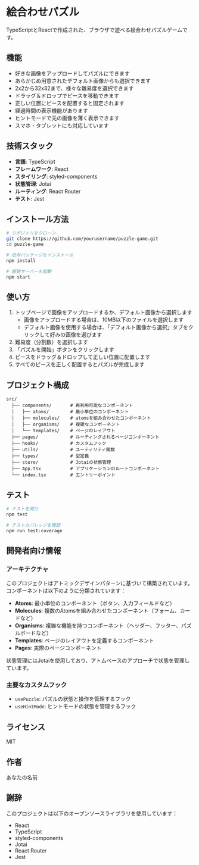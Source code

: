 # 絵合わせパズル

TypeScriptとReactで作成された、ブラウザで遊べる絵合わせパズルゲームです。

## 機能

- 好きな画像をアップロードしてパズルにできます
- あらかじめ用意されたデフォルト画像からも選択できます
- 2x2から32x32まで、様々な難易度を選択できます
- ドラッグ＆ドロップでピースを移動できます
- 正しい位置にピースを配置すると固定されます
- 経過時間の表示機能があります
- ヒントモードで元の画像を薄く表示できます
- スマホ・タブレットにも対応しています

## 技術スタック

- **言語**: TypeScript
- **フレームワーク**: React
- **スタイリング**: styled-components
- **状態管理**: Jotai
- **ルーティング**: React Router
- **テスト**: Jest

## インストール方法

```bash
# リポジトリをクローン
git clone https://github.com/yourusername/puzzle-game.git
cd puzzle-game

# 依存パッケージをインストール
npm install

# 開発サーバーを起動
npm start
```

## 使い方

1. トップページで画像をアップロードするか、デフォルト画像から選択します
   - 画像をアップロードする場合は、10MB以下のファイルを選択します
   - デフォルト画像を使用する場合は、「デフォルト画像から選択」タブをクリックして好みの画像を選びます
2. 難易度（分割数）を選択します
3. 「パズルを開始」ボタンをクリックします
4. ピースをドラッグ＆ドロップして正しい位置に配置します
5. すべてのピースを正しく配置するとパズルが完成します

## プロジェクト構成

``` text
src/
  ├── components/       # 再利用可能なコンポーネント
  │   ├── atoms/        # 最小単位のコンポーネント
  │   ├── molecules/    # atomsを組み合わせたコンポーネント
  │   ├── organisms/    # 複雑なコンポーネント
  │   └── templates/    # ページのレイアウト
  ├── pages/            # ルーティングされるページコンポーネント
  ├── hooks/            # カスタムフック
  ├── utils/            # ユーティリティ関数
  ├── types/            # 型定義
  ├── store/            # Jotaiの状態管理
  ├── App.tsx           # アプリケーションのルートコンポーネント
  └── index.tsx         # エントリーポイント
```

## テスト

```bash
# テストを実行
npm test

# テストカバレッジを確認
npm run test:coverage
```

## 開発者向け情報

### アーキテクチャ

このプロジェクトはアトミックデザインパターンに基づいて構築されています。コンポーネントは以下のように分類されています：

- **Atoms**: 最小単位のコンポーネント（ボタン、入力フィールドなど）
- **Molecules**: 複数のAtomsを組み合わせたコンポーネント（フォーム、カードなど）
- **Organisms**: 複雑な機能を持つコンポーネント（ヘッダー、フッター、パズルボードなど）
- **Templates**: ページのレイアウトを定義するコンポーネント
- **Pages**: 実際のページコンポーネント

状態管理にはJotaiを使用しており、アトムベースのアプローチで状態を管理しています。

### 主要なカスタムフック

- `usePuzzle`: パズルの状態と操作を管理するフック
- `useHintMode`: ヒントモードの状態を管理するフック

## ライセンス

MIT

## 作者

あなたの名前

## 謝辞

このプロジェクトは以下のオープンソースライブラリを使用しています：

- React
- TypeScript
- styled-components
- Jotai
- React Router
- Jest

